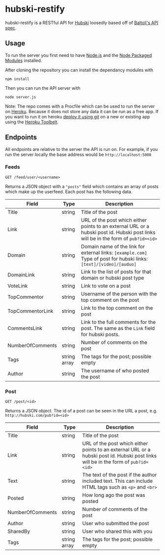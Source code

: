 hubski-restify
==============

hubski-restify is a RESTful API for [Hubski](http://www.hubski.com) loosedly based off of [Baltoli's API spec](Baltoli/hubski-api-spec).

## Usage

To run the server you first need to have [Node.js](http://nodejs.org/) and the [Node Packaged Modules](https://npmjs.org/) installed.

After cloning the repository you can install the dependancy modules with 
```
npm install
```
Then you can run the API server with 
```
node server.js
```

Note: The repo comes with a Procfile which can be used to run the server on [Heroku](https://www.heroku.com/). Because it does not store any data it can be run as a free app. If you want to run it on heroku [deploy it using git](https://devcenter.heroku.com/articles/git) on a new or existing app using the [Heroku Toolbelt](https://toolbelt.herokuapp.com/).

## Endpoints

All endpoints are relative to the server the API is run on. For example, if you run the server locally the base address would be `http://localhost:5000`

### Feeds

`GET /feed/user/<username>`

Returns a JSON object with a `"posts"` field which contains an array of posts which make up the userfeed. Each post has the following data.

Field|Type|Description
-----|----|-----------
Title | string | Title of the post
Link|string|URL of the post which either points to an external URL or a hubski post id. Hubski post links will be in the form of `pub?id=<id>`
Domain| string | Domain name of the link for external links: `[example.com]` <br> Type of post for hubski links: `[text]/[video]/[auduo]`
DomainLink | string | Link to the list of posts for that domain or hubski post type
VoteLink | string | Link to vote on a post
TopCommentor| string | Username of the person with the top comment on the post
TopCommentorLink| string | Link to the top comment on the post
CommentsLink | string | Link to the full comments for the post. The same as the `Link` field for hubski posts.
NumberOfComments | string | Number of comments on the post
Tags | string array | The tags for the post; possible empty
Author | string | The username of who posted the post

### Post

`GET /post/<id>`

Returns a JSON object. The id of a post can be seen in the URL a post, e.g. `http://hubski.com/pub?id=<id>`

Field|Type|Description
-----|----|-----------
Title | string | Title of the post
Link|string|URL of the post which either points to an external URL or a hubski post id. Hubski post links will be in the form of `pub?id=<id>`
Text | string | The text of the post if the author included text. This can include HTML tags such as `<p>` and `<br>`
Posted | string | How long ago the post was posted
NumberOfComments | string | Number of comments of the post
Author| string | User who submitted the post
SharedBy | string | User who shared this with you
Tags | string array | The tags for the post; possible empty